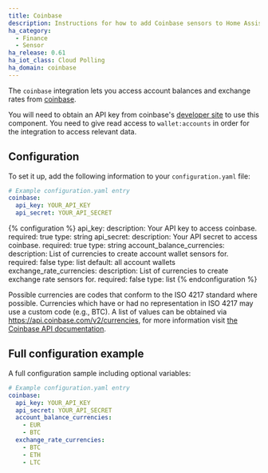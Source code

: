 ```yaml
---
title: Coinbase
description: Instructions for how to add Coinbase sensors to Home Assistant.
ha_category:
  - Finance
  - Sensor
ha_release: 0.61
ha_iot_class: Cloud Polling
ha_domain: coinbase
---
```


The `coinbase` integration lets you access account balances and exchange rates from [coinbase](https://coinbase.com).

You will need to obtain an API key from coinbase's [developer site](https://www.coinbase.com/settings/api) to use this component. You need to give read access to `wallet:accounts` in order for the integration to access relevant data.

## Configuration

To set it up, add the following information to your `configuration.yaml` file:

```yaml
# Example configuration.yaml entry
coinbase:
  api_key: YOUR_API_KEY
  api_secret: YOUR_API_SECRET
```

{% configuration %}
api_key:
  description: Your API key to access coinbase.
  required: true
  type: string
api_secret:
  description: Your API secret to access coinbase.
  required: true
  type: string
account_balance_currencies:
  description: List of currencies to create account wallet sensors for.
  required: false
  type: list
  default: all account wallets
exchange_rate_currencies:
  description: List of currencies to create exchange rate sensors for.
  required: false
  type: list
{% endconfiguration %}

Possible currencies are codes that conform to the ISO 4217 standard where possible. Currencies which have or had no representation in ISO 4217 may use a custom code (e.g.,  BTC). A list of values can be obtained via https://api.coinbase.com/v2/currencies, for more information visit [the Coinbase API documentation](https://developers.coinbase.com/api/v2#get-currencies).

## Full configuration example

A full configuration sample including optional variables:

```yaml
# Example configuration.yaml entry
coinbase:
  api_key: YOUR_API_KEY
  api_secret: YOUR_API_SECRET
  account_balance_currencies:
    - EUR
    - BTC
  exchange_rate_currencies:
    - BTC
    - ETH
    - LTC
```
